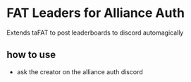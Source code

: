 # FAT Leaders for Alliance Auth

Extends taFAT to post leaderboards to discord automagically

## how to use
- ask the creator on the alliance auth discord
